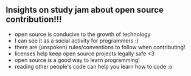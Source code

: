 ## Insights on study jam about open source contribution!!!
- open source is conducive to the growth of technology
- I can see it as a social activity for programmers :)
- there are (unspoken) rules/conventions to follow when contributing!
- licenses help keep open source projects legally safe <3
- open source is a good way to learn programming!
- reading other people's code can help you learn how to code :o
